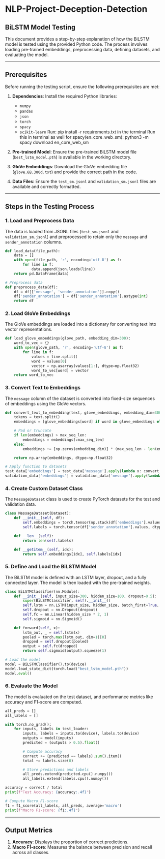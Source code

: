# NLP-Project-Deception-Detection

## BiLSTM Model Testing

This document provides a step-by-step explanation of how the BiLSTM model is tested using the provided Python code. The process involves loading pre-trained embeddings, preprocessing data, defining datasets, and evaluating the model.

---

## Prerequisites

Before running the testing script, ensure the following prerequisites are met:

1. **Dependencies**: Install the required Python libraries:
    - `numpy`
    - `pandas`
    - `json`
    - `torch`
    - `spacy`
    - `scikit-learn`
    Run: pip install -r requirements.txt in the terminal
    Run this in terminal as well for spacy(en_core_web_sm): python3 -m spacy download en_core_web_sm

2. **Pre-trained Model**: Ensure the pre-trained BiLSTM model file (`best_lstm_model.pth`) is available in the working directory.
3. **GloVe Embeddings**: Download the GloVe embedding file (`glove.6B.300d.txt`) and provide the correct path in the code.
4. **Data Files**: Ensure the `test_sm.jsonl` and `validation_sm.jsonl` files are available and correctly formatted.

---

## Steps in the Testing Process

### 1. Load and Preprocess Data

The data is loaded from JSONL files (`test_sm.jsonl` and `validation_sm.jsonl`) and preprocessed to retain only the `message` and `sender_annotation` columns.

```python
def load_data(file_path):
    data = []
    with open(file_path, 'r', encoding='utf-8') as f:
        for line in f:
            data.append(json.loads(line))
    return pd.DataFrame(data)

# Preprocess data
def preprocess_data(df):
    df = df[['message', 'sender_annotation']].copy()
    df['sender_annotation'] = df['sender_annotation'].astype(int)
    return df
```

### 2. Load GloVe Embeddings

The GloVe embeddings are loaded into a dictionary for converting text into vector representations.

```python
def load_glove_embeddings(glove_path, embedding_dim=300):
    word_to_vec = {}
    with open(glove_path, 'r', encoding='utf-8') as f:
        for line in f:
            values = line.split()
            word = values[0]
            vector = np.asarray(values[1:], dtype=np.float32)
            word_to_vec[word] = vector
    return word_to_vec
```

### 3. Convert Text to Embeddings

The `message` column of the dataset is converted into fixed-size sequences of embeddings using the GloVe vectors.

```python
def convert_text_to_embedding(text, glove_embeddings, embedding_dim=300, max_seq_len=100):
    tokens = text.split()
    embeddings = [glove_embeddings[word] if word in glove_embeddings else np.zeros(embedding_dim) for word in tokens]

    # Pad or truncate
    if len(embeddings) > max_seq_len:
        embeddings = embeddings[:max_seq_len]
    else:
        embeddings += [np.zeros(embedding_dim)] * (max_seq_len - len(embeddings))

    return np.array(embeddings, dtype=np.float32)

# Apply function to datasets
test_data['embeddings'] = test_data['message'].apply(lambda x: convert_text_to_embedding(x, glove_embeddings))
validation_data['embeddings'] = validation_data['message'].apply(lambda x: convert_text_to_embedding(x, glove_embeddings))
```

### 4. Create Custom Dataset Class

The `MessageDataset` class is used to create PyTorch datasets for the test and validation data.

```python
class MessageDataset(Dataset):
    def __init__(self, df):
        self.embeddings = torch.tensor(np.stack(df['embeddings'].values), dtype=torch.float32)
        self.labels = torch.tensor(df['sender_annotation'].values, dtype=torch.float32)

    def __len__(self):
        return len(self.labels)

    def __getitem__(self, idx):
        return self.embeddings[idx], self.labels[idx]
```

### 5. Define and Load the BiLSTM Model

The BiLSTM model is defined with an LSTM layer, dropout, and a fully connected layer. The model is then loaded with the pre-trained weights.

```python
class BiLSTMClassifier(nn.Module):
    def __init__(self, input_size=300, hidden_size=100, dropout=0.5):
        super(BiLSTMClassifier, self).__init__()
        self.lstm = nn.LSTM(input_size, hidden_size, batch_first=True, bidirectional=True)
        self.dropout = nn.Dropout(dropout)
        self.fc = nn.Linear(hidden_size * 2, 1)
        self.sigmoid = nn.Sigmoid()

    def forward(self, x):
        lstm_out, _ = self.lstm(x)
        pooled = torch.max(lstm_out, dim=1)[0]
        dropped = self.dropout(pooled)
        output = self.fc(dropped)
        return self.sigmoid(output).squeeze(1)

# Load the model
model = BiLSTMClassifier().to(device)
model.load_state_dict(torch.load("best_lstm_model.pth"))
model.eval()
```

### 6. Evaluate the Model

The model is evaluated on the test dataset, and performance metrics like accuracy and F1-score are computed.

```python
all_preds = []
all_labels = []

with torch.no_grad():
    for inputs, labels in test_loader:
        inputs, labels = inputs.to(device), labels.to(device)
        outputs = model(inputs)
        predicted = (outputs > 0.5).float()

        # Compute accuracy
        correct += (predicted == labels).sum().item()
        total += labels.size(0)

        # Store predictions and labels
        all_preds.extend(predicted.cpu().numpy())
        all_labels.extend(labels.cpu().numpy())

accuracy = correct / total
print(f"Test Accuracy: {accuracy:.4f}")

# Compute Macro F1-score
f1 = f1_score(all_labels, all_preds, average='macro')
print(f"Macro F1-score: {f1:.4f}")
```

---

## Output Metrics

1. **Accuracy**: Displays the proportion of correct predictions.
2. **Macro F1-score**: Measures the balance between precision and recall across all classes.
